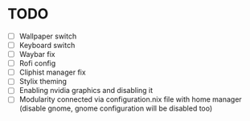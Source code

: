 # TODO

- [ ] Wallpaper switch
- [ ] Keyboard switch
- [ ] Waybar fix
- [ ] Rofi config
- [ ] Cliphist manager fix
- [ ] Stylix theming
- [ ] Enabling nvidia graphics and disabling it
- [ ] Modularity connected via configuration.nix file with home manager (disable gnome, gnome configuration will be disabled too)